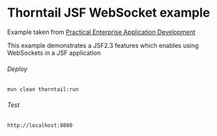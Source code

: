 Thorntail JSF WebSocket example
=====================================

Example taken from [Practical Enterprise Application Development](http://www.itbuzzpress.com/ebooks/java-ee-7-development-on-wildfly.html)

This example demonstrates a JSF2.3 features which enables using WebSockets in a JSF application

###### Deploy
```shell
mvn clean thorntail:run
```
###### Test
```shell
http://localhost:8080 
```
 
 
